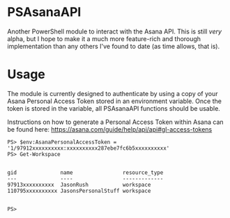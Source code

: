 # PSAsanaAPI
Another PowerShell module to interact with the Asana API. This is still *very* alpha, but I hope to make it a much more feature-rich and thorough implementation than any others I've found to date (as time allows, that is).

# Usage
The module is currently designed to authenticate by using a copy of your Asana Personal Access Token stored in an environment variable. Once the token is stored in the variable, all PSAsanaAPI functions should be usable.

Instructions on how to generate a Personal Access Token within Asana can be found here: https://asana.com/guide/help/api/api#gl-access-tokens
```
PS> $env:AsanaPersonalAccessToken = '1/97912xxxxxxxxxx:xxxxxxxxxx287ebe7fc6b5xxxxxxxxxx'
PS> Get-Workspace


gid              name                resource_type
---              ----                -------------
97913xxxxxxxxxx  JasonRush           workspace
110795xxxxxxxxxx JasonsPersonalStuff workspace


PS>
```